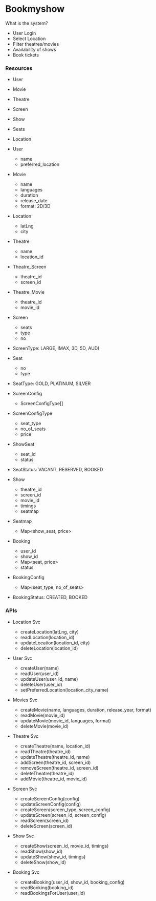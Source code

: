 # Bookmyshow

What is the system?

- User Login
- Select Location
- Filter theatres/movies
- Availability of shows
- Book tickets

### Resources
- User
- Movie
- Theatre
- Screen
- Show
- Seats
- Location

- User
    - name
    - preferred_location
    
- Movie
    - name
    - languages
    - duration
    - release_date
    - format: 2D/3D
    
- Location
    - latLng
    - city
    
- Theatre
    - name
    - location_id
    
- Theatre_Screen
    - theatre_id
    - screen_id
    
- Theatre_Movie
    - theatre_id
    - movie_id
    
- Screen
    - seats
    - type
    - no

- ScreenType: LARGE, IMAX, 3D, 5D, AUDI
  
- Seat
    - no
    - type

- SeatType: GOLD, PLATINUM, SILVER

- ScreenConfig
    - ScreenConfigType[]
    
- ScreenConfigType
    - seat_type
    - no_of_seats
    - price

- ShowSeat
    - seat_id
    - status

- SeatStatus: VACANT, RESERVED, BOOKED

- Show
    - theatre_id
    - screen_id
    - movie_id
    - timings
    - seatmap
    
- Seatmap
    - Map<show_seat, price>
    
- Booking
    - user_id
    - show_id
    - Map<seat, price>
    - status
    
- BookingConfig
    - Map<seat_type, no_of_seats>

- BookingStatus: CREATED, BOOKED
    
### APIs

- Location Svc
    - createLocation(latLng, city)
    - readLocation(location_id)
    - updateLocation(location_id, city)
    - deleteLocation(location_id)
    
- User Svc
    - createUser(name)
    - readUser(user_id)
    - updateUser(user_id, name)
    - deleteUser(user_id)
    - setPreferredLocation(location_city_name)

- Movies Svc
    - createMovie(name, languages, duration, release_year, format)
    - readMovie(movie_id)
    - updateMovie(movie_id, languages, format)
    - deleteMovie(movie_id)
    
- Theatre Svc
    - createTheatre(name, location_id)
    - readTheatre(theatre_id)  
    - updateTheatre(theatre_id, name)
    - addScreen(theatre_id, screen_id)
    - removeScreen(theatre_id, screen_id)
    - deleteTheatre(theatre_id)
    - addMovie(theatre_id, movie_id)
    
- Screen Svc
    - createScreenConfig(config)
    - updateScreenConfig(config)
    - createScreen(screen_type, screen_config)
    - updateScreen(screen_id, screen_config)
    - readScreen(screen_id)
    - deleteScreen(screen_id)

- Show Svc
    - createShow(screen_id, movie_id, timings)
    - readShow(show_id)
    - updateShow(show_id, timings)
    - deleteShow(show_id)
  
- Booking Svc
    - createBooking(user_id, show_id, booking_config)
    - readBooking(booking_id)
    - readBookingsForUser(user_id)